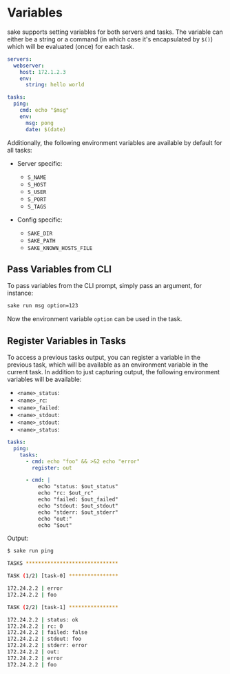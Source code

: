 # Variables

sake supports setting variables for both servers and tasks. The variable can either be a string or a command (in which case it's encapsulated by `$()`) which will be evaluated (once) for each task.

```yaml
servers:
  webserver:
    host: 172.1.2.3
    env:
      string: hello world

tasks:
  ping:
    cmd: echo "$msg"
    env:
      msg: pong
      date: $(date)
```

Additionally, the following environment variables are available by default for all tasks:

- Server specific:
  - `S_NAME`
  - `S_HOST`
  - `S_USER`
  - `S_PORT`
  - `S_TAGS`

- Config specific:
  - `SAKE_DIR`
  - `SAKE_PATH`
  - `SAKE_KNOWN_HOSTS_FILE`

## Pass Variables from CLI

To pass variables from the CLI prompt, simply pass an argument, for instance:

```bash
sake run msg option=123
```

Now the environment variable `option` can be used in the task.

## Register Variables in Tasks

To access a previous tasks output, you can register a variable in the previous task, which will be available as an environment variable in the current task. In addition to just capturing output, the following environment variables will be available:

- `<name>_status`:
- `<name>_rc`:
- `<name>_failed`:
- `<name>_stdout`:
- `<name>_stdout`:
- `<name>_status`:

```yaml
tasks:
  ping:
    tasks:
      - cmd: echo "foo" && >&2 echo "error"
        register: out

      - cmd: |
          echo "status: $out_status"
          echo "rc: $out_rc"
          echo "failed: $out_failed"
          echo "stdout: $out_stdout"
          echo "stderr: $out_stderr"
          echo "out:"
          echo "$out"
```

Output:

```bash
$ sake run ping

TASKS ******************************

TASK (1/2) [task-0] ****************

172.24.2.2 | error
172.24.2.2 | foo

TASK (2/2) [task-1] ****************

172.24.2.2 | status: ok
172.24.2.2 | rc: 0
172.24.2.2 | failed: false
172.24.2.2 | stdout: foo
172.24.2.2 | stderr: error
172.24.2.2 | out:
172.24.2.2 | error
172.24.2.2 | foo
```
